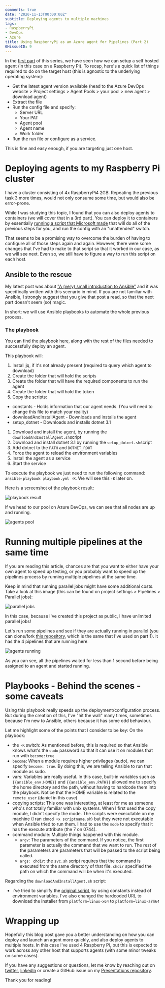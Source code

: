 ```yaml
---
comments: true
date: "2020-11-13T00:00:00Z"
subtitle: Deploying agents to multiple machines
tags:
- RaspberryPi
- DevOps
- Azure
title: Using RaspberryPi as an Azure agent for Pipelines (Part 2)
GHissueID: 9
---
```


In the [first part](https://danielssilva.dev/2020-09-28-Using-Raspberry-Pi-as-an-Azure-Agent-for-Pipelines/) of this series, we have seen how we can setup a self hosted agent (in this case on a Raspberry Pi).
To recap, here's a quick list of things required to do on the target host (this is agnostic to the underlying operating system):
* Get the latest agent version available (head to the Azure DevOps website > Project settings > Agent Pools > your pool > new agent > download agent)
* Extract the file
* Run the config file and specify:
  * Server URL
  * Your PAT
  * Agent pool
  * Agent name
  * Work folder
* Run the run file or configure as a service.

This is fine and easy enough, if you are targeting just one host.

# Deploying agents to my Raspberry Pi cluster

I have a cluster consisting of 4x RaspberryPi4 2GB.
Repeating the previous task 3 more times, would not only consume some time, but would also be error-prone.

While I was studying this topic, I found that you can also deploy agents to containers (we will cover that in a 3rd part).
You can deploy it to containers by essentially [running a script that Microsoft made](https://docs.microsoft.com/en-us/azure/devops/pipelines/agents/docker?view=azure-devops#create-and-build-the-dockerfile-1) that will do all of the previous steps for you, and run the config with an "unattended" switch.

That seems to be a promising way to overcome the burden of having to configure all of those steps again and again.
However, there were some changes that I've had to make to that script so that it worked in our case, as we will see next. 
Even so, we still have to figure a way to run this script on each host.

## Ansible to the rescue

My latest post was about ["A (very) small introduction to Ansible"](https://danielssilva.dev/2020-11-04-A-very-small-introduction-to-Ansible/) and it was specifically written with this scenario in mind.
If you are not familiar with Ansible, I strongly suggest that you give that post a read, so that the next part doesn't seem (so) magic.

In short: we will use Ansible playbooks to automate the whole previous process.

### The playbook

You can find the playbook [here](https://github.com/DanielSSilva/AzPipelines_selfHosted/tree/main/2_multipleSelfHostedAgent), along with the rest of the files needed to successfully deploy an agent.

This playbook will:

1. Install jq, if it's not already present (required to query which agent to download)
1. Create the folder that will hold the scripts
1. Create the folder that will have the required components to run the agent
1. Create the folder that will hold the token
1. Copy the scripts:
  * constants - Holds information that our agent needs. (You will need to change this file to match your reality)
  * downloadAndInstallAgent - Downloads and installs the agent
  * setup_dotnet - Downloads and installs dotnet 3.1
1. Download and install the agent, by running the `downloadAndInstallAgent.sh`script
1. Download and install dotnet 3.1 by running the `setup_dotnet.sh`script
1. Add dotnet to the `PATH` and `DOTNET_ROOT`
1. Force the agent to reload the environment variables
1. Install the agent as a service
1. Start the service

To execute the playbook we just need to run the following command: `ansible-playbook playbook.yml -K`. We will see this `-K` later on.

Here is a screenshot of the playbook result:

![playbook result](/img/Using-Raspberry-Pi-as-an-Azure-Agent-for-Pipelines-Part2/playbook_result.png)

If we head to our pool on Azure DevOps, we can see that all nodes are up and running.

![agents pool](/img/Using-Raspberry-Pi-as-an-Azure-Agent-for-Pipelines-Part2/agents_pool.png)

# Running multiple pipelines at the same time

If you are reading this article, chances are that you want to either have your own agent to speed up testing, or you probably want to speed up the pipelines process by running multiple pipelines at the same time.

Keep in mind that running parallel jobs might have some additional costs.
Take a look at this image (this can be found on project settings > Pipelines > Parallel jobs):

![parallel jobs](/img/Using-Raspberry-Pi-as-an-Azure-Agent-for-Pipelines-Part2/parallel_jobs.png)

In this case, because I've created this project as public, I have unlimited parallel jobs!

Let's run some pipelines and see if they are actually running in parallel (you can clone/fork [this repository](https://github.com/DanielSSilva/CI-CD-Rpi), which is the same that I've used on part 1). It has the 4 pipelines that are running here:

![agents running](/img/Using-Raspberry-Pi-as-an-Azure-Agent-for-Pipelines-Part2/agents_running.png)

As you can see, all the pipelines waited for less than 1 second before being assigned to an agent and started running.

# Playbooks - Behind the scenes - some caveats

Using this playbook really speeds up the deployment/configuration process.
But during the creation of this, I've "hit the wall" many times, sometimes because I'm new to Ansible, others because it has some odd behaviour.

Let me highlight some of the points that I consider to be key:
On the playbook:
* the `-K` switch: As mentioned before, this is required so that Ansible knows what's the `sudo` password so that it can use it on modules that run with `become:true`
* `become`: When a module requires higher privileges (sudo), we can specify `become: true`. By doing this, we are telling Ansible to run that module as sudo. 
* vars: Variables are really useful. In this case, built-in variables such as `{{ansible_env.HOME}}` and `{{ansible_env.PATH}}` allowed me to specify the home directory and the path, without having to hardcode them into the playbook. Notice that the HOME variable is related to the `remote_user` (daniel in this case)
* copying scripts: This one was interesting, at least for me as someone who's not totally familiar with unix systems. When I first used the copy module, I didn't specify the mode. The scripts were executable on my machine (I ran `chmod +x scriptname.sh`) but they were not executable when Ansible tried to run them. I had to use the `mode` to specify that it has the execute attribute (the 7 on 0744).
* command module: Multiple things happened with this module. 
  * `argv`: The parameters of the command. If you notice, the first parameter is actually the command that we want to run. The rest of the parameters are parameters that will be passed to the script being called.
  * `args: chdir`: the `svc.sh` script requires that the command is executed from the same directory of that file. `chdir` specified the path on which the command will be when it's executed. 

Regarding the `downloadAndInstallAgent.sh` script:
* I've tried to simplify the [original script](https://docs.microsoft.com/en-us/azure/devops/pipelines/agents/docker?view=azure-devops#create-and-build-the-dockerfile-1), by using constants instead of environment variables. I've also changed the hardcoded URL to download the installer from `platform=linux-x64` to `platform=linux-arm64`


# Wrapping up

Hopefully this blog post gave you a better understanding on how you can deploy and launch an agent more quickly, and also deploy agents to multiple hosts.
In this case I've used 4 Raspberry Pi, but this is expected to work across any other host that supports agents (with some minor tweaks on some cases).

If you have any suggestions or questions, let me know by reaching out on [twitter](https://twitter.com/DanielSilv9), [linkedIn](https://www.linkedin.com/in/danielssilva) or create a GitHub issue on my [Presentations repository](https://github.com/DanielSSilva/Presentations/issues).

Thank you for reading!





